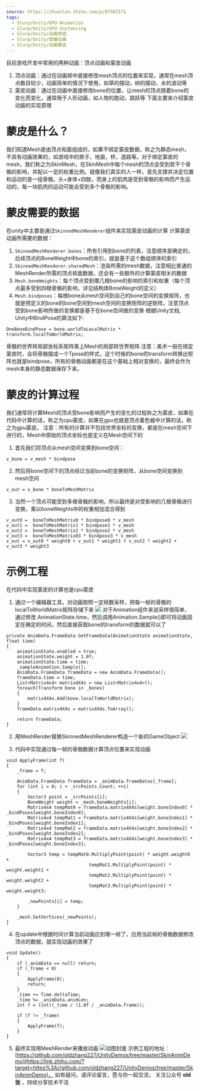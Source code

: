 ```yaml
---
source: https://zhuanlan.zhihu.com/p/87583171
tags:
  - Slurp/Unity/GPU-Animation
  - Slurp/Unity/GPU-Instancing
  - Slurp/Unity/动画烘焙
  - Slurp/Unity/骨骼动画
  - Slurp/Unity/动画蒙皮
---
```

目前游戏开发中常用的两种动画：顶点动画和蒙皮动画
1. 顶点动画：通过在动画帧中直接修改mesh顶点的位置来实现，通常在mesh顶点数目较少，动画简单的情况下使用，如草的摆动，树的摆动，水的波动等
2. 蒙皮动画：通过在动画中直接修改bone的位置，让mesh的顶点随着bone的变化而变化，通常用于人形动画，如人物的跑动，跳跃等
下面主要来介绍蒙皮动画的实现原理
# 蒙皮是什么？
我们知道Mesh是由顶点和面组成的，如果不绑定蒙皮数据，称之为静态mesh，不具有动画效果的，如游戏中的房子，地面，桥，道路等。对于绑定蒙皮的mesh，我们称之为SkinMesh，在SkinMesh中每个mesh的顶点会受到若干个骨骼的影响，并配以一定的权重比例。就像我们真实的人一样，首先支撑并决定位置和运动的是一组骨骼，头+身体+四肢，而身上的肌肉是受到骨骼的影响而产生运动的，每一块肌肉的运动可能会受到多个骨骼的影响。

# 蒙皮需要的数据
在unity中主要是通过`SkinnedMeshRenderer`组件来实现蒙皮动画的计算
计算蒙皮动画所需要的数据：
1. `SkinnedMeshRenderer.bones`：所有引用到bone的列表，注意顺序是确定的，后续顶点的BoneWeight中bone的索引，就是基于这个数组顺序的索引
2. `SkinnedMeshRenderer.sharedMesh`：渲染所需的mesh数据，注意相比普通的MeshRender所需的顶点和面数据，还会有一些额外的计算蒙皮相关的数据
3. `Mesh.boneWeights`：每个顶点受到哪几根bone的影响的索引和权重（每个顶点最多受到四根骨骼的影响，详见结构体BoneWeight的定义）
4. `Mesh.bindposes`：每根bone从mesh空间到自己的bone空间的变换矩阵，也就是预定义的bone的bone空间到mesh空间的变换矩阵的逆矩阵，注意顶点受到bone影响所做的变换都是基于在bone空间做的变换
根据Unity文档, Unity中BindPose的算法如下:
```CSharp
OneBoneBindPose = bone.worldToLocalMatrix * transform.localToWorldMatrix;
```
骨骼的世界转局部坐标系矩阵乘上Mesh的局部转世界矩阵
注意：美术一般在绑定蒙皮时，会将骨骼摆成一个Tpose的样式，这个时候的bone的transform转换出矩阵也就是bindpose，所有的骨骼动画都是在这个基础上相对变换的，最终会作为mesh本身的静态数据保存下来。
# 蒙皮的计算过程
我们通常将计算Mesh的顶点受bone影响而产生的变化的过程称之为蒙皮，如果在代码中计算的话，称之为cpu蒙皮，如果在gpu也就是顶点着色器中计算的话，称之为gpu蒙皮。
注意：所有的计算并不包括世界坐标的变换，都是在mesh空间下进行的，Mesh中原始的顶点坐标也是定义在Mesh空间下的
1. 首先我们将顶点从mesh空间变换到bone空间：
```CSharp
v_bone = v_mesh * bindpose
```
2. 然后将bone空间下的顶点经过当前bone的变换矩阵，从bone空间变换到mesh空间
```CSharp
v_out = v_bone * boneToMeshMatrix
```
3. 当然一个顶点可能受到多根骨骼的影响，所以最终是对受影响的几根骨骼进行变换，乘以boneWeights中的权重相加混合得到
```
v_out0 =  boneToMeshMatrix0 * bindpose0 * v_mesh 
v_out1 =  boneToMeshMatrix1 * bindpose1 * v_mesh 
v_out2 =  boneToMeshMatrix2 * bindpose2 * v_mesh 
v_out3 =  boneToMeshMatrix03 * bindpose3 * v_mesh 
v_out = v_out0 * weight0 + v_out1 * weight1 + v_out2 * weight2 + v_out3 * weight3
```
# 示例工程
在代码中实现蒙皮的计算也是cpu蒙皮
1. 通过一个编辑器工具，对动画按照一定帧数采样，把每一帧的骨骼的localToWorldMatrix矩阵存储下来
![](https://pic2.zhimg.com/v2-0e780cd7b2c96b46c5bf46573d3eb165_1440w.jpg)
对于Animation组件来说采样很简单，通过修改 AnimationState.time，然后调用Animation.Sample()即可将动画固定在确定的时间，然后直接获取bone的transform的数据就可以了
```CSharp
private AnimData.FrameData GetFrameData(AnimationState animationState, float time)
{
    animationState.enabled = true;
    animationState.weight = 1.0f;
    animationState.time = time;
    _sampleAnimation.Sample();
    AnimData.FrameData frameData = new AnimData.FrameData();
    frameData.time = time;
    List<Matrix4x4> matrix4X4s = new List<Matrix4x4>();
    foreach(Transform bone in _bones)
    {
        matrix4X4s.Add(bone.localToWorldMatrix);
    }
    frameData.matrix4X4s = matrix4X4s.ToArray();

    return frameData;
}
```
2. 用MeshRender替换SkinnedMeshRenderer构造一个新的GameObject
![](https://pica.zhimg.com/v2-e5706d65a8b73875204db1a6f1a49fba_1440w.jpg)

3. 代码中实现通过每一帧的骨骼数据计算顶点位置来实现动画
```CSharp
void ApplyFrame(int f)
{
    _frame = f;

    AnimData.FrameData frameData = _animData.frameDatas[_frame];
    for (int i = 0; i < _srcPoints.Count; ++i)
    {
        Vector3 point = _srcPoints[i];
        BoneWeight weight = _mesh.boneWeights[i];
        Matrix4x4 tempMat0 = frameData.matrix4X4s[weight.boneIndex0] * _bindPoses[weight.boneIndex0];
        Matrix4x4 tempMat1 = frameData.matrix4X4s[weight.boneIndex1] * _bindPoses[weight.boneIndex1];
        Matrix4x4 tempMat2 = frameData.matrix4X4s[weight.boneIndex2] * _bindPoses[weight.boneIndex2];
        Matrix4x4 tempMat3 = frameData.matrix4X4s[weight.boneIndex3] * _bindPoses[weight.boneIndex3];

        Vector3 temp = tempMat0.MultiplyPoint(point) * weight.weight0 +
                               tempMat1.MultiplyPoint(point) * weight.weight1 +
                               tempMat2.MultiplyPoint(point) * weight.weight2 +
                               tempMat3.MultiplyPoint(point) * weight.weight3;

        _newPoints[i] = temp;
    }

    _mesh.SetVertices(_newPoints);
}
```
4. 在update中根据时间计算当前动画应到哪一帧了，应用当前帧的骨骼数据修改顶点的数据，就实现动画的效果了
```CSharp
void Update()
{
    if (_animData == null) return;
    if (_frame < 0)
    {
        ApplyFrame(0);
        return;
    }
    _time += Time.deltaTime;
    _time %= _animData.animLen;
    int f = (int)(_time / (1.0f / _animData.frame));

    if (f != _frame)
    {
        ApplyFrame(f);
    }
}
```
5. 最终实现用MeshRender来播放动画
![动图封面](https://pic1.zhimg.com/v2-0243270b5608a29e68ba4897c9d16308_b.jpg)
示例工程的地址：[https://github.com/oldzhang227/UnityDemos/tree/master/SkinAnimDemo](https://link.zhihu.com/?target=https%3A//github.com/oldzhang227/UnityDemos/tree/master/SkinAnimDemo)， 如有疑问，请评论留言，愿与你一起交流， 关注公众号 **old张** ，持续分享技术干活